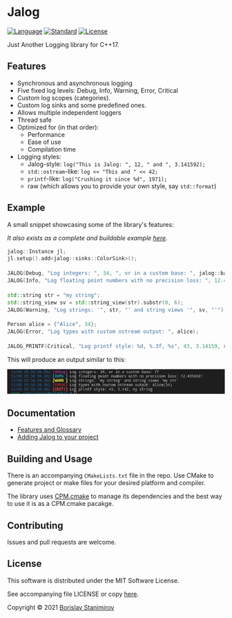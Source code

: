 # Jalog

[![Language](https://img.shields.io/badge/language-C++-blue.svg)](https://isocpp.org/) [![Standard](https://img.shields.io/badge/C%2B%2B-17-blue.svg)](https://en.wikipedia.org/wiki/C%2B%2B#Standardization) [![License](https://img.shields.io/badge/license-MIT-blue.svg)](https://opensource.org/licenses/MIT)

Just Another Logging library for C++17.

## Features

* Synchronous and asynchronous logging
* Five fixed log levels: Debug, Info, Warning, Error, Critical
* Custom log scopes (categories).
* Custom log sinks and some predefined ones.
* Allows multiple independent loggers
* Thread safe
* Optimized for (in that order):
    * Performance
    * Ease of use
    * Compilation time
* Logging styles:
    * Jalog-style: `log("This is Jalog: ", 12, " and ", 3.141592);`
    * `std::ostream`-like: `log << "This and " << 42;`
    * `printf`-like: `log("Crushing it since %d", 1971);`
    * raw (which allows you to provide your own style, say `std::format`)

## Example

A small snippet showcasing some of the library's features:

*It also exists as a complete and buildable example [here](example/e-BasicShowcase.cpp).*

```c++
jalog::Instance jl;
jl.setup().add<jalog::sinks::ColorSink>();

JALOG(Debug, "Log integers: ", 34, ", or in a custom base: ", jalog::base<16>(255));
JALOG(Info, "Log floating point numbers with no precision loss: ", 12.4356631);

std::string str = "my string";
std::string_view sv = std::string_view(str).substr(0, 6);
JALOG(Warning, "Log strings: '", str, "' and string views '", sv, "'");

Person alice = {"Alice", 34};
JALOG(Error, "Log types with custom ostream output: ", alice);

JALOG_PRINTF(Critical, "Log printf style: %d, %.3f, %s", 43, 3.14159, str.c_str());
```

This will produce an output similar to this:

![Screeshot](doc/showcase-screen.png)

## Documentation

* [Features and Glossary](doc/features.md)
* [Adding Jalog to your project](doc/how-to-add.md)

## Building and Usage

There is an accompanying `CMakeLists.txt` file in the repo. Use CMake to generate project or make files for your desired platform and compiler.

The library uses [CPM.cmake](https://github.com/cpm-cmake/CPM.cmake) to manage its dependencies and the best way to use it is as a CPM.cmake pacakge.

## Contributing

Issues and pull requests are welcome.

## License

This software is distributed under the MIT Software License.

See accompanying file LICENSE or copy [here](https://opensource.org/licenses/MIT).

Copyright &copy; 2021 [Borislav Stanimirov](http://github.com/iboB)
